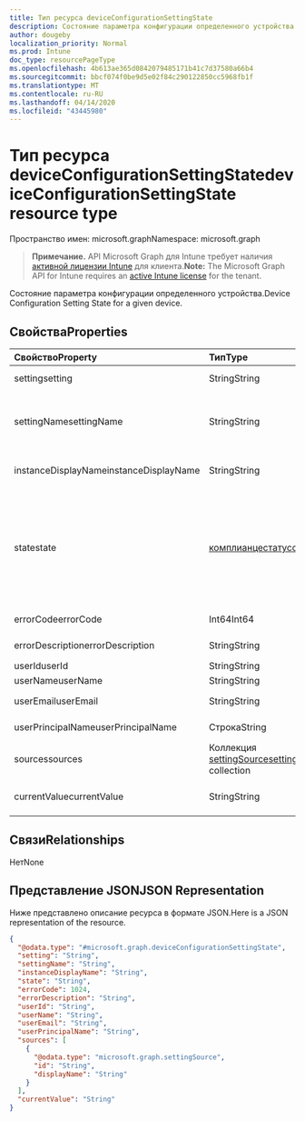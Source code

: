 ```yaml
---
title: Тип ресурса deviceConfigurationSettingState
description: Состояние параметра конфигурации определенного устройства.
author: dougeby
localization_priority: Normal
ms.prod: Intune
doc_type: resourcePageType
ms.openlocfilehash: 4b613ae365d0842079485171b41c7d37580a66b4
ms.sourcegitcommit: bbcf074f0be9d5e02f84c290122850cc5968fb1f
ms.translationtype: MT
ms.contentlocale: ru-RU
ms.lasthandoff: 04/14/2020
ms.locfileid: "43445980"
---
```

# <a name="deviceconfigurationsettingstate-resource-type"></a><span data-ttu-id="630d7-103">Тип ресурса deviceConfigurationSettingState</span><span class="sxs-lookup"><span data-stu-id="630d7-103">deviceConfigurationSettingState resource type</span></span>

<span data-ttu-id="630d7-104">Пространство имен: microsoft.graph</span><span class="sxs-lookup"><span data-stu-id="630d7-104">Namespace: microsoft.graph</span></span>

> <span data-ttu-id="630d7-105">**Примечание.** API Microsoft Graph для Intune требует наличия [активной лицензии Intune](https://go.microsoft.com/fwlink/?linkid=839381) для клиента.</span><span class="sxs-lookup"><span data-stu-id="630d7-105">**Note:** The Microsoft Graph API for Intune requires an [active Intune license](https://go.microsoft.com/fwlink/?linkid=839381) for the tenant.</span></span>

<span data-ttu-id="630d7-106">Состояние параметра конфигурации определенного устройства.</span><span class="sxs-lookup"><span data-stu-id="630d7-106">Device Configuration Setting State for a given device.</span></span>

## <a name="properties"></a><span data-ttu-id="630d7-107">Свойства</span><span class="sxs-lookup"><span data-stu-id="630d7-107">Properties</span></span>
|<span data-ttu-id="630d7-108">Свойство</span><span class="sxs-lookup"><span data-stu-id="630d7-108">Property</span></span>|<span data-ttu-id="630d7-109">Тип</span><span class="sxs-lookup"><span data-stu-id="630d7-109">Type</span></span>|<span data-ttu-id="630d7-110">Описание</span><span class="sxs-lookup"><span data-stu-id="630d7-110">Description</span></span>|
|:---|:---|:---|
|<span data-ttu-id="630d7-111">setting</span><span class="sxs-lookup"><span data-stu-id="630d7-111">setting</span></span>|<span data-ttu-id="630d7-112">String</span><span class="sxs-lookup"><span data-stu-id="630d7-112">String</span></span>|<span data-ttu-id="630d7-113">Параметр для отчета</span><span class="sxs-lookup"><span data-stu-id="630d7-113">The setting that is being reported</span></span>|
|<span data-ttu-id="630d7-114">settingName</span><span class="sxs-lookup"><span data-stu-id="630d7-114">settingName</span></span>|<span data-ttu-id="630d7-115">String</span><span class="sxs-lookup"><span data-stu-id="630d7-115">String</span></span>|<span data-ttu-id="630d7-116">Локализованное или понятное имя параметра для отчета</span><span class="sxs-lookup"><span data-stu-id="630d7-116">Localized/user friendly setting name that is being reported</span></span>|
|<span data-ttu-id="630d7-117">instanceDisplayName</span><span class="sxs-lookup"><span data-stu-id="630d7-117">instanceDisplayName</span></span>|<span data-ttu-id="630d7-118">String</span><span class="sxs-lookup"><span data-stu-id="630d7-118">String</span></span>|<span data-ttu-id="630d7-119">Имя экземпляра параметра для отчета</span><span class="sxs-lookup"><span data-stu-id="630d7-119">Name of setting instance that is being reported.</span></span>|
|<span data-ttu-id="630d7-120">state</span><span class="sxs-lookup"><span data-stu-id="630d7-120">state</span></span>|[<span data-ttu-id="630d7-121">комплианцестатус</span><span class="sxs-lookup"><span data-stu-id="630d7-121">complianceStatus</span></span>](../resources/intune-shared-compliancestatus.md)|<span data-ttu-id="630d7-122">Состояние соответствия для параметра.</span><span class="sxs-lookup"><span data-stu-id="630d7-122">The compliance state of the setting.</span></span> <span data-ttu-id="630d7-123">Возможные значения: `unknown`, `notApplicable`, `compliant`, `remediated`, `nonCompliant`, `error`, `conflict`, `notAssigned`.</span><span class="sxs-lookup"><span data-stu-id="630d7-123">Possible values are: `unknown`, `notApplicable`, `compliant`, `remediated`, `nonCompliant`, `error`, `conflict`, `notAssigned`.</span></span>|
|<span data-ttu-id="630d7-124">errorCode</span><span class="sxs-lookup"><span data-stu-id="630d7-124">errorCode</span></span>|<span data-ttu-id="630d7-125">Int64</span><span class="sxs-lookup"><span data-stu-id="630d7-125">Int64</span></span>|<span data-ttu-id="630d7-126">Код ошибки для параметра</span><span class="sxs-lookup"><span data-stu-id="630d7-126">Error code for the setting</span></span>|
|<span data-ttu-id="630d7-127">errorDescription</span><span class="sxs-lookup"><span data-stu-id="630d7-127">errorDescription</span></span>|<span data-ttu-id="630d7-128">String</span><span class="sxs-lookup"><span data-stu-id="630d7-128">String</span></span>|<span data-ttu-id="630d7-129">Описание ошибки</span><span class="sxs-lookup"><span data-stu-id="630d7-129">Error description</span></span>|
|<span data-ttu-id="630d7-130">userId</span><span class="sxs-lookup"><span data-stu-id="630d7-130">userId</span></span>|<span data-ttu-id="630d7-131">String</span><span class="sxs-lookup"><span data-stu-id="630d7-131">String</span></span>|<span data-ttu-id="630d7-132">ИД пользователя</span><span class="sxs-lookup"><span data-stu-id="630d7-132">UserId</span></span>|
|<span data-ttu-id="630d7-133">userName</span><span class="sxs-lookup"><span data-stu-id="630d7-133">userName</span></span>|<span data-ttu-id="630d7-134">String</span><span class="sxs-lookup"><span data-stu-id="630d7-134">String</span></span>|<span data-ttu-id="630d7-135">Имя пользователя</span><span class="sxs-lookup"><span data-stu-id="630d7-135">UserName</span></span>|
|<span data-ttu-id="630d7-136">userEmail</span><span class="sxs-lookup"><span data-stu-id="630d7-136">userEmail</span></span>|<span data-ttu-id="630d7-137">String</span><span class="sxs-lookup"><span data-stu-id="630d7-137">String</span></span>|<span data-ttu-id="630d7-138">Электронный адрес пользователя</span><span class="sxs-lookup"><span data-stu-id="630d7-138">UserEmail</span></span>|
|<span data-ttu-id="630d7-139">userPrincipalName</span><span class="sxs-lookup"><span data-stu-id="630d7-139">userPrincipalName</span></span>|<span data-ttu-id="630d7-140">Строка</span><span class="sxs-lookup"><span data-stu-id="630d7-140">String</span></span>|<span data-ttu-id="630d7-141">Имя участника-пользователя.</span><span class="sxs-lookup"><span data-stu-id="630d7-141">UserPrincipalName.</span></span>|
|<span data-ttu-id="630d7-142">sources</span><span class="sxs-lookup"><span data-stu-id="630d7-142">sources</span></span>|<span data-ttu-id="630d7-143">Коллекция [settingSource](../resources/intune-deviceconfig-settingsource.md)</span><span class="sxs-lookup"><span data-stu-id="630d7-143">[settingSource](../resources/intune-deviceconfig-settingsource.md) collection</span></span>|<span data-ttu-id="630d7-144">Соответствующие политики</span><span class="sxs-lookup"><span data-stu-id="630d7-144">Contributing policies</span></span>|
|<span data-ttu-id="630d7-145">currentValue</span><span class="sxs-lookup"><span data-stu-id="630d7-145">currentValue</span></span>|<span data-ttu-id="630d7-146">String</span><span class="sxs-lookup"><span data-stu-id="630d7-146">String</span></span>|<span data-ttu-id="630d7-147">Текущее значение параметра на устройстве</span><span class="sxs-lookup"><span data-stu-id="630d7-147">Current value of setting on device</span></span>|

## <a name="relationships"></a><span data-ttu-id="630d7-148">Связи</span><span class="sxs-lookup"><span data-stu-id="630d7-148">Relationships</span></span>
<span data-ttu-id="630d7-149">Нет</span><span class="sxs-lookup"><span data-stu-id="630d7-149">None</span></span>

## <a name="json-representation"></a><span data-ttu-id="630d7-150">Представление JSON</span><span class="sxs-lookup"><span data-stu-id="630d7-150">JSON Representation</span></span>
<span data-ttu-id="630d7-151">Ниже представлено описание ресурса в формате JSON.</span><span class="sxs-lookup"><span data-stu-id="630d7-151">Here is a JSON representation of the resource.</span></span>
<!-- {
  "blockType": "resource",
  "@odata.type": "microsoft.graph.deviceConfigurationSettingState"
}
-->
``` json
{
  "@odata.type": "#microsoft.graph.deviceConfigurationSettingState",
  "setting": "String",
  "settingName": "String",
  "instanceDisplayName": "String",
  "state": "String",
  "errorCode": 1024,
  "errorDescription": "String",
  "userId": "String",
  "userName": "String",
  "userEmail": "String",
  "userPrincipalName": "String",
  "sources": [
    {
      "@odata.type": "microsoft.graph.settingSource",
      "id": "String",
      "displayName": "String"
    }
  ],
  "currentValue": "String"
}
```








